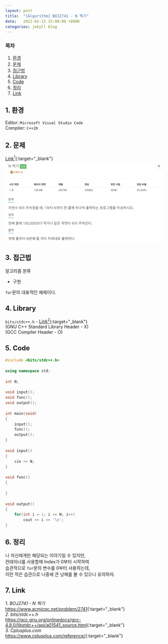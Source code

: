```yaml
---
layout: post
title:  "[Algorithm] BOJ2741 - N 찍기"
date:   2022-02-15 15:00:00 +0900
categories: jekyll blog
---
```

### 목차
1. [환경](#1-환경)
2. [문제](#2-문제)
3. [접근법](#3-접근법)
4. [Library](#4-library)
5. [Code](#5-code)
6. [정리](#6-정리)
7. [Link](#7-link)

## 1. 환경
Editor: `Microsoft Visual Studio Code`  
Compiler: `C++20`

## 2. 문제
[Link<sup>1</sup>](https://www.acmicpc.net/problem/2741){:target="_blank"}
![BOJ2739](/assets/images/2022/02/16/BOJ2741.jpg)

## 3. 접근법
알고리즘 분류
 * 구현

`for`문의 대표적인 예제이다.

## 4. Library
`bits/stdc++.h` - [Link<sup>2</sup>](https://gcc.gnu.org/onlinedocs/gcc-4.8.0/libstdc++/api/a01541_source.html){:target="_blank"}  
(GNU C++ Standard Library Header - X)  
(GCC Compiler Header - O)  

## 5. Code
```cpp
#include <bits/stdc++.h>

using namespace std;

int N;

void input();
void func();
void output();

int main(void)
{
    input();
    func();
    output();
}

void input()
{
    cin >> N;
}

void func()
{

}

void output()
{
    for(int i = 1; i <= N; i++)
        cout << i << '\n';
}
```

## 6. 정리
나 자신에게만 해당되는 이야기일 수 있지만,  
컨테이너를 사용할때 Index가 0부터 시작하여  
습관적으로 `for`문의 변수를 0부터 사용하는데,  
이런 작은 습관으로 나중에 큰 낭패를 볼 수 있으니 유의하자.

## 7. Link
*1. BOJ2741 - N 찍기*  
<https://www.acmicpc.net/problem/2741>{:target="_blank"}  
*2. bits/stdc++.h*  
<https://gcc.gnu.org/onlinedocs/gcc-4.8.0/libstdc++/api/a01541_source.html>{:target="_blank"}  
*3. Cplusplus.com*  
<https://www.cplusplus.com/reference/>{:target="_blank"}